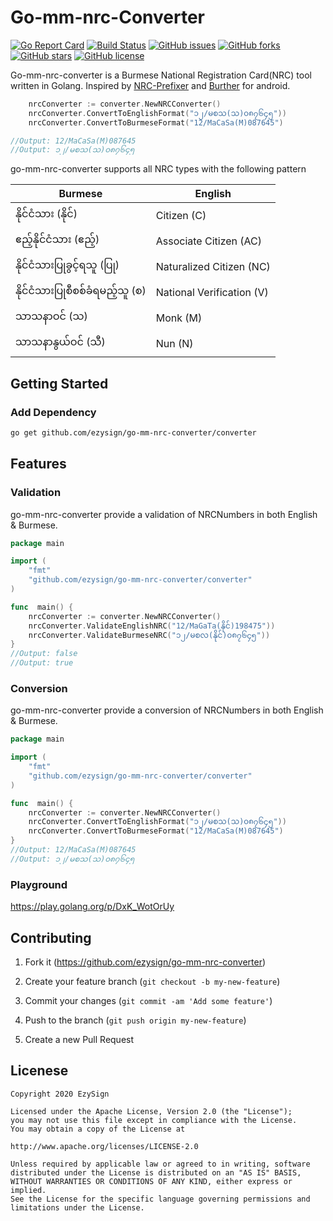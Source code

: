 # Go-mm-nrc-Converter

[![Go Report Card](https://goreportcard.com/badge/github.com/ezysign/go-mm-nrc-converter)](https://goreportcard.com/report/github.com/ezysign/go-mm-nrc-converter) [![Build Status](https://travis-ci.org/ezysign/go-mm-nrc-converter.svg?branch=master)](https://travis-ci.org/ezysign/go-mm-nrc-converter) [![GitHub issues](https://img.shields.io/github/issues/ezysign/go-mm-nrc-converter)](https://github.com/ezysign/go-mm-nrc-converter/issues) [![GitHub forks](https://img.shields.io/github/forks/ezysign/go-mm-nrc-converter)](https://github.com/ezysign/go-mm-nrc-converter/network) [![GitHub stars](https://img.shields.io/github/stars/ezysign/go-mm-nrc-converter)](https://github.com/ezysign/go-mm-nrc-converter/stargazers) [![GitHub license](https://img.shields.io/github/license/ezysign/go-mm-nrc-converter)](https://github.com/ezysign/go-mm-nrc-converter/blob/master/LICENSE.md)

Go-mm-nrc-converter is a Burmese National Registration Card(NRC) tool written in Golang. Inspired by [NRC-Prefixer](https://github.com/greenlikeorange/NRCPrefix) and [Burther](https://github.com/vincent-paing/Burtha) for android.

```go
	nrcConverter := converter.NewNRCConverter()
	nrcConverter.ConvertToEnglishFormat("၁၂/မစသ(သ)၀၈၇၆၄၅"))
	nrcConverter.ConvertToBurmeseFormat("12/MaCaSa(M)087645")

//Output: 12/MaCaSa(M)087645
//Output: ၁၂/မစသ(သ)၀၈၇၆၄၅

```

go-mm-nrc-converter supports all NRC types with the following pattern

| Burmese                         | English                   |
| ------------------------------- | ------------------------- |
| နိုင်ငံသား (နိုင်)              | Citizen (C)               |
| ဧည့်နိုင်ငံသား (ဧည့်)           | Associate Citizen (AC)    |
| နိုင်ငံသားပြုခွင့်ရသူ (ပြု)     | Naturalized Citizen (NC)  |
| နိုင်ငံသားပြုစီစစ်ခံရမည့်သူ (စ) | National Verification (V) |
| သာသနာဝင် (သ)                    | Monk (M)                  |
| သာသနာနွယ်ဝင် (သီ)               | Nun (N)                   |

## Getting Started

### Add Dependency

```bash
go get github.com/ezysign/go-mm-nrc-converter/converter
```

## Features

### Validation

go-mm-nrc-converter provide a validation of NRCNumbers in both English & Burmese.

```go
package main

import (
	"fmt"
	"github.com/ezysign/go-mm-nrc-converter/converter"
)

func  main() {
	nrcConverter := converter.NewNRCConverter()
	nrcConverter.ValidateEnglishNRC("12/MaGaTa(နိုင်)198475"))
	nrcConverter.ValidateBurmeseNRC("၁၂/မစလ(နိုင်)၀၈၇၆၄၅"))
}
//Output: false
//Output: true
```

### Conversion

go-mm-nrc-converter provide a conversion of NRCNumbers in both English & Burmese.

```go
package main

import (
	"fmt"
	"github.com/ezysign/go-mm-nrc-converter/converter"
)

func  main() {
	nrcConverter := converter.NewNRCConverter()
	nrcConverter.ConvertToEnglishFormat("၁၂/မစသ(သ)၀၈၇၆၄၅"))
	nrcConverter.ConvertToBurmeseFormat("12/MaCaSa(M)087645")
}
//Output: 12/MaCaSa(M)087645
//Output: ၁၂/မစသ(သ)၀၈၇၆၄၅
```

### Playground

https://play.golang.org/p/DxK_WotOrUy

## Contributing

1. Fork it (https://github.com/ezysign/go-mm-nrc-converter)

2) Create your feature branch (`git checkout -b my-new-feature`)

3. Commit your changes (`git commit -am 'Add some feature'`)

4) Push to the branch (`git push origin my-new-feature`)

5. Create a new Pull Request

## Licenese

```
Copyright 2020 EzySign

Licensed under the Apache License, Version 2.0 (the "License");
you may not use this file except in compliance with the License.
You may obtain a copy of the License at

http://www.apache.org/licenses/LICENSE-2.0

Unless required by applicable law or agreed to in writing, software
distributed under the License is distributed on an "AS IS" BASIS,
WITHOUT WARRANTIES OR CONDITIONS OF ANY KIND, either express or implied.
See the License for the specific language governing permissions and
limitations under the License.
```
